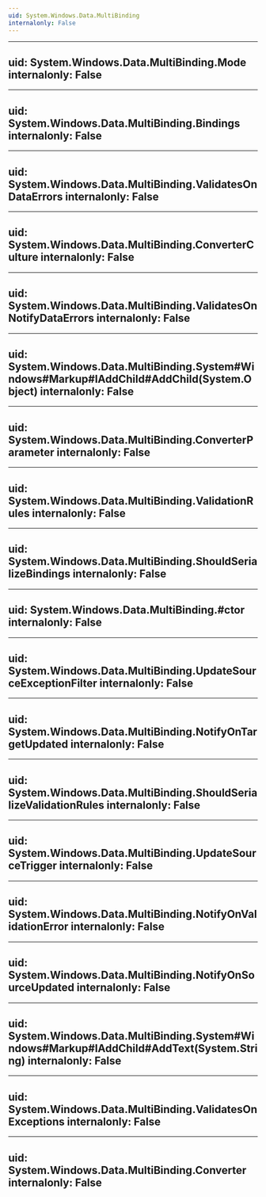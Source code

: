```yaml
---
uid: System.Windows.Data.MultiBinding
internalonly: False
---
```


---
uid: System.Windows.Data.MultiBinding.Mode
internalonly: False
---

---
uid: System.Windows.Data.MultiBinding.Bindings
internalonly: False
---

---
uid: System.Windows.Data.MultiBinding.ValidatesOnDataErrors
internalonly: False
---

---
uid: System.Windows.Data.MultiBinding.ConverterCulture
internalonly: False
---

---
uid: System.Windows.Data.MultiBinding.ValidatesOnNotifyDataErrors
internalonly: False
---

---
uid: System.Windows.Data.MultiBinding.System#Windows#Markup#IAddChild#AddChild(System.Object)
internalonly: False
---

---
uid: System.Windows.Data.MultiBinding.ConverterParameter
internalonly: False
---

---
uid: System.Windows.Data.MultiBinding.ValidationRules
internalonly: False
---

---
uid: System.Windows.Data.MultiBinding.ShouldSerializeBindings
internalonly: False
---

---
uid: System.Windows.Data.MultiBinding.#ctor
internalonly: False
---

---
uid: System.Windows.Data.MultiBinding.UpdateSourceExceptionFilter
internalonly: False
---

---
uid: System.Windows.Data.MultiBinding.NotifyOnTargetUpdated
internalonly: False
---

---
uid: System.Windows.Data.MultiBinding.ShouldSerializeValidationRules
internalonly: False
---

---
uid: System.Windows.Data.MultiBinding.UpdateSourceTrigger
internalonly: False
---

---
uid: System.Windows.Data.MultiBinding.NotifyOnValidationError
internalonly: False
---

---
uid: System.Windows.Data.MultiBinding.NotifyOnSourceUpdated
internalonly: False
---

---
uid: System.Windows.Data.MultiBinding.System#Windows#Markup#IAddChild#AddText(System.String)
internalonly: False
---

---
uid: System.Windows.Data.MultiBinding.ValidatesOnExceptions
internalonly: False
---

---
uid: System.Windows.Data.MultiBinding.Converter
internalonly: False
---
